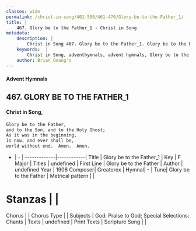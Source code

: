 ```yaml
---
classes: wide
permalink: /christ-in-song/401-500/461-470/Glory-be-to-the-Father_1/
title: |
    467. Glory be to the Father_1 - Christ in Song
metadata:
    description: |
        Christ in Song 467. Glory be to the Father_1. Glory be to the Father,  and to the Son, and to the Holy Ghost; As it was in the beginning, is now, and ever shall be, world without end.  Amen.  Amen.
    keywords:  |
        Christ in Song, adventhymnals, advent hymnals, Glory be to the Father_1, Glory be to the Father. 
    author: Brian Onang'o
---
```


#### Advent Hymnals
## 467. GLORY BE TO THE FATHER_1
####  Christ in Song,

```txt
Glory be to the Father, 
and to the Son, and to the Holy Ghost;
As it was in the beginning,
is now, and ever shall be,
world without end.  Amen.  Amen.

```

- |   -  |
-------------|------------|
Title | Glory be to the Father_1 |
Key | F Major |
Titles | undefined |
First Line | Glory be to the Father |
Author | undefined
Year | 1908
Composer| Greatorex |
Hymnal|  - |
Tune| Glory be to the Father |
Metrical pattern | |
# Stanzas |  |
Chorus |  |
Chorus Type |  |
Subjects | God: Praise to God; Special Selections: Chants |
Texts | undefined |
Print Texts | 
Scripture Song |  |
    
